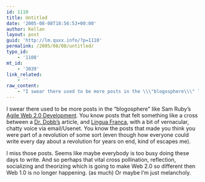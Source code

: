 ```yaml
---
id: 1110
title: Untitled
date: '2005-08-08T18:56:53+00:00'
author: Kellan
layout: post
guid: 'http://lm.quxx.info/?p=1110'
permalink: /2005/08/08/untitled/
typo_id:
    - '1108'
mt_id:
    - '3039'
link_related:
    - ''
raw_content:
    - "I swear there used to be more posts in the \\\"blogosphere\\\" like Sam Ruby\\'s [Agile Web 2.0 Development](http://www.intertwingly.net/blog/2005/08/08/Agile-Web-2-0-Development).  You know posts that felt something like a cross between a [Dr. Dobb\\'s](http://www.ddj.com/) article, and [Lingua Franca](http://en.wikipedia.org/wiki/Lingua_Franca), with a bit of vernacular, chatty voice via email/Usenet.  You know the posts that made you think you were part of a revolution of some sort (even though how everyone could write every day about a revolution for years on end, kind of escapes me).  \n\nI miss those posts.  Seems like maybe everybody is too busy doing these days to write.  And so perhaps that vital cross pollination, reflection, socializing and theorizing which is going to make Web 2.0 so different then Web 1.0 is no longer happening. (as much)  Or maybe I\\'m just melancholy."
---
```


I swear there used to be more posts in the “blogosphere” like Sam Ruby’s [Agile Web 2.0 Development](http://www.intertwingly.net/blog/2005/08/08/Agile-Web-2-0-Development). You know posts that felt something like a cross between a [Dr. Dobb’s](http://www.ddj.com/) article, and [Lingua Franca](http://en.wikipedia.org/wiki/Lingua\_Franca), with a bit of vernacular, chatty voice via email/Usenet. You know the posts that made you think you were part of a revolution of some sort (even though how everyone could write every day about a revolution for years on end, kind of escapes me).

I miss those posts. Seems like maybe everybody is too busy doing these days to write. And so perhaps that vital cross pollination, reflection, socializing and theorizing which is going to make Web 2.0 so different then Web 1.0 is no longer happening. (as much) Or maybe I’m just melancholy.